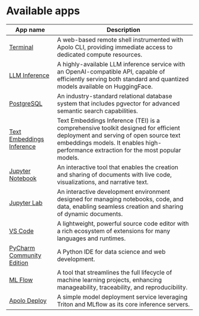 # Available apps

|App name|Description|
|--------|----|
|[Terminal](apolo-console/apps/available-apps/terminal.md)|A web-based remote shell instrumented with Apolo CLI, providing immediate access to dedicated compute resources.|
|[LLM Inference](apolo-console/apps/available-apps/llm-inference.md)|A highly-available LLM inference service with an OpenAI-compatible API, capable of efficiently serving both standard and quantized models available on HuggingFace.|
|[PostgreSQL](apolo-console/apps/available-apps/postgre-sql.md)|An industry-standard relational database system that includes pgvector for advanced semantic search capabilities.|
|[Text Embeddings Inference](apolo-console/apps/available-apps/text-embeddings-inference.md)|Text Embeddings Inference (TEI) is a comprehensive toolkit designed for efficient deployment and serving of open source text embeddings models. It enables high-performance extraction for the most popular models.|
|[Jupyter Notebook](apolo-console/apps/available-apps/jupyter-notebook.md)|An interactive tool that enables the creation and sharing of documents with live code, visualizations, and narrative text.|
|[Jupyter Lab](apolo-console/apps/available-apps/jupyter-lab.md)|An interactive development environment designed for managing notebooks, code, and data, enabling seamless creation and sharing of dynamic documents.|
|[VS Code](apolo-console/apps/available-apps/vs-code.md)|A lightweight, powerful source code editor with a rich ecosystem of extensions for many languages and runtimes.|
|[PyCharm Community Edition](apolo-console/apps/available-apps/py-charm.md)|A Python IDE for data science and web development.|
|[ML Flow](apolo-console/apps/available-apps/ml-flow.md)|A tool that streamlines the full lifecycle of machine learning projects, enhancing manageability, traceability, and reproducibility.|
|[Apolo Deploy](apolo-console/apps/available-apps/apolo-deploy.md)|A simple model deployment service leveraging Triton and MLflow as its core inference servers.|